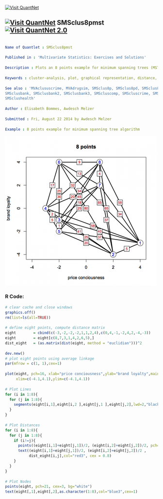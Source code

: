 
[<img src="https://github.com/QuantLet/Styleguide-and-FAQ/blob/master/pictures/banner.png" width="880" alt="Visit QuantNet">](http://quantlet.de/index.php?p=info)

## [<img src="https://github.com/QuantLet/Styleguide-and-Validation-procedure/blob/master/pictures/qloqo.png" alt="Visit QuantNet">](http://quantlet.de/) **SMSclus8pmst** [<img src="https://github.com/QuantLet/Styleguide-and-Validation-procedure/blob/master/pictures/QN2.png" width="60" alt="Visit QuantNet 2.0">](http://quantlet.de/d3/ia)

```yaml

Name of Quantlet : SMSclus8pmst

Published in : 'Multivariate Statistics: Exercises and Solutions'

Description : Plots an 8 points example for minimum spanning trees (MST)

Keywords : cluster-analysis, plot, graphical representation, distance, euclidean

See also : 'MVAclususcrime, MVAdrugsim, SMSclus8p, SMSclus8pd, SMSclus8pd, SMSclus8pmst2,
SMSclusbank, SMSclusbank2, SMSclusbank3, SMScluscomp, SMScluscrime, SMScluscrimechi2,
SMSclushealth'

Author : Elisabeth Bommes, Awdesch Melzer

Submitted : Fri, August 22 2014 by Awdesch Melzer

Example : 8 points example for minimum spanning tree algorithm

```

![Picture1](SMSclus8pmst.png)


### R Code:
```r
# clear cache and close windows
graphics.off()
rm(list=ls(all=TRUE))

# define eight points, compute distance matrix
eight        = cbind(c(-3,-2,-2,-2,1,1,2,4),c(0,4,-1,-2,4,2,-4,-3))
eight        = eight[c(8,7,3,1,4,2,6,5),]
dist_eight   = (as.matrix(dist(eight, method = "euclidian")))^2

dev.new()
# plot eight points using average linkage
par(mfrow = c(1, 1),cex=1)

plot(eight, pch=16, xlab="price conciousness",ylab="brand loyalty",main="8 points",
     xlim=c(-4.1,4.1),ylim=c(-4.1,4.1))

# Plot Lines
for (i in 1:8){
  for (j in 1:8){
    segments(eight[i,1],eight[i,2 ],eight[j,1 ],eight[j,2],lwd=2,"black")
  }
}

# Plot Distances
for (i in 1:8){
  for (j in 1:8){
    if (i!=j){
      points((eight[i,1]+eight[j,1])/2, (eight[i,2]+eight[j,2])/2, pch=22, cex=3, bg="white")
      text((eight[i,1]+eight[j,1])/2, (eight[i,2]+eight[j,2])/2 ,
           dist_eight[i,j],col="red3", cex = 0.8)     
    }
  }
}

# Plot Nodes
points(eight, pch=21, cex=3, bg="white")
text(eight[,1],eight[,2],as.character(1:8),col="blue3",cex=1)
```
